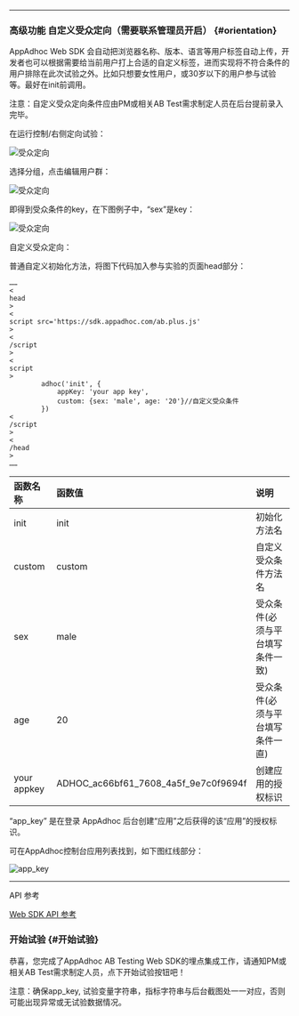 
---

### 高级功能 自定义受众定向（需要联系管理员开启） {#orientation}

AppAdhoc Web SDK 会自动把浏览器名称、版本、语言等用户标签自动上传，开发者也可以根据需要给当前用户打上合适的自定义标签，进而实现将不符合条件的用户排除在此次试验之外。比如只想要女性用户，或30岁以下的用户参与试验等。最好在init前调用。

注意：自定义受众定向条件应由PM或相关AB Test需求制定人员在后台提前录入完毕。

在运行控制/右侧定向试验：

![](http://doc.appadhoc.com/_images/audience/button.png "受众定向")

选择分组，点击编辑用户群：

![](http://doc.appadhoc.com/_images/audience/dialog.png "受众定向")

即得到受众条件的key，在下图例子中，“sex”是key：

![](http://doc.appadhoc.com/_images/audience/setting1.png "受众定向")

自定义受众定向：

普通自定义初始化方法，将图下代码加入参与实验的页面head部分：

```
……
<
head
>
<
script src='https://sdk.appadhoc.com/ab.plus.js'
>
<
/script
>
<
script
>
        adhoc('init', {
            appKey: 'your app key',
            custom: {sex: 'male', age: '20'}//自定义受众条件            
        })
<
/script
>
<
/head
>
……
```

| 函数名称 | 函数值 | 说明 |
| :--- | :--- | :--- |
| init | init | 初始化方法名 |
| custom | custom | 自定义受众条件方法名 |
| sex | male | 受众条件\(必须与平台填写条件一致\) |
| age | 20 | 受众条件\(必须与平台填写条件一直\) |
| your appkey | ADHOC\_ac66bf61\_7608\_4a5f\_9e7c0f9694f | 创建应用的授权标识 |

“app\_key” 是在登录 AppAdhoc 后台创建“应用”之后获得的该“应用”的授权标识。

可在AppAdhoc控制台应用列表找到，如下图红线部分：

![](http://doc.appadhoc.com/_images/app/appkey.png "app\_key")

---

API 参考

[Web SDK API 参考](http://www.appadhoc.com/jsapi/reference/adhoc.html)

### 开始试验 {#开始试验}

恭喜，您完成了AppAdhoc AB Testing Web SDK的埋点集成工作，请通知PM或相关AB Test需求制定人员，点下开始试验按钮吧！

注意：确保app\_key, 试验变量字符串，指标字符串与后台截图处一一对应，否则可能出现异常或无试验数据情况。

